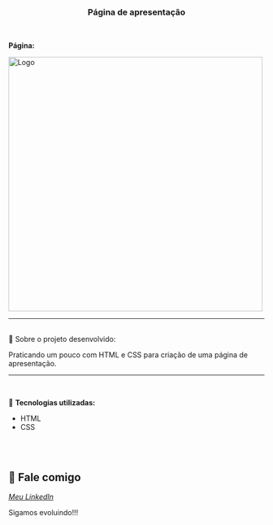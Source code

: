 <h3 align="center">
<b>Página de apresentação<p></p></b>

</h3></b></br>

<b>Página:</b>

<img alt="Logo" title="#Inicial" width="500" src="https://user-images.githubusercontent.com/62966905/84139588-87ad9280-aa26-11ea-9465-fc9d74291dd3.png">




   
------------------
</br>
   📌    Sobre o projeto desenvolvido:

Praticando um pouco com HTML e CSS para criação de uma página de apresentação.


------------------
</br>
 
🚀  <strong>Tecnologias utilizadas:</strong>

- HTML
- CSS

</br></br>

💬 Fale comigo
------------------
[*Meu LinkedIn*](https://www.linkedin.com/in/daniel-ara%C3%BAjo-80159355/)

Sigamos evoluindo!!!
